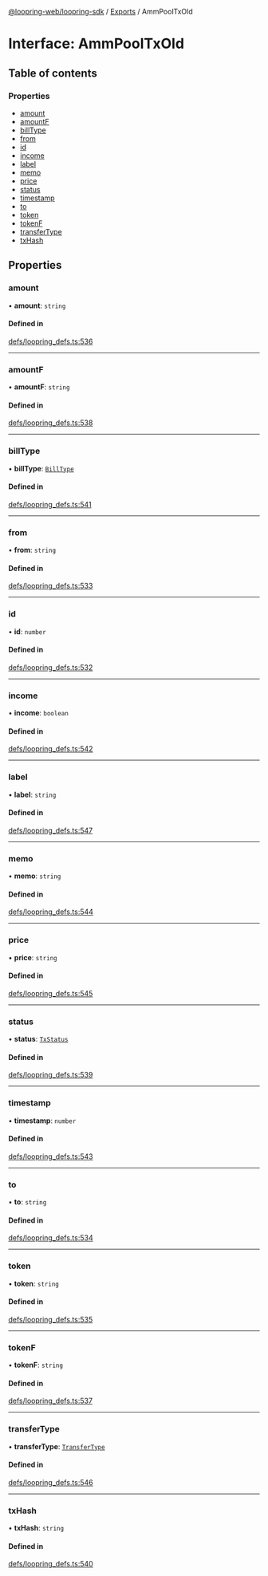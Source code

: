 [@loopring-web/loopring-sdk](../README.md) / [Exports](../modules.md) / AmmPoolTxOld

# Interface: AmmPoolTxOld

## Table of contents

### Properties

- [amount](AmmPoolTxOld.md#amount)
- [amountF](AmmPoolTxOld.md#amountf)
- [billType](AmmPoolTxOld.md#billtype)
- [from](AmmPoolTxOld.md#from)
- [id](AmmPoolTxOld.md#id)
- [income](AmmPoolTxOld.md#income)
- [label](AmmPoolTxOld.md#label)
- [memo](AmmPoolTxOld.md#memo)
- [price](AmmPoolTxOld.md#price)
- [status](AmmPoolTxOld.md#status)
- [timestamp](AmmPoolTxOld.md#timestamp)
- [to](AmmPoolTxOld.md#to)
- [token](AmmPoolTxOld.md#token)
- [tokenF](AmmPoolTxOld.md#tokenf)
- [transferType](AmmPoolTxOld.md#transfertype)
- [txHash](AmmPoolTxOld.md#txhash)

## Properties

### amount

• **amount**: `string`

#### Defined in

[defs/loopring_defs.ts:536](https://github.com/Loopring/loopring_sdk/blob/edf273a/src/defs/loopring_defs.ts#L536)

___

### amountF

• **amountF**: `string`

#### Defined in

[defs/loopring_defs.ts:538](https://github.com/Loopring/loopring_sdk/blob/edf273a/src/defs/loopring_defs.ts#L538)

___

### billType

• **billType**: [`BillType`](../enums/BillType.md)

#### Defined in

[defs/loopring_defs.ts:541](https://github.com/Loopring/loopring_sdk/blob/edf273a/src/defs/loopring_defs.ts#L541)

___

### from

• **from**: `string`

#### Defined in

[defs/loopring_defs.ts:533](https://github.com/Loopring/loopring_sdk/blob/edf273a/src/defs/loopring_defs.ts#L533)

___

### id

• **id**: `number`

#### Defined in

[defs/loopring_defs.ts:532](https://github.com/Loopring/loopring_sdk/blob/edf273a/src/defs/loopring_defs.ts#L532)

___

### income

• **income**: `boolean`

#### Defined in

[defs/loopring_defs.ts:542](https://github.com/Loopring/loopring_sdk/blob/edf273a/src/defs/loopring_defs.ts#L542)

___

### label

• **label**: `string`

#### Defined in

[defs/loopring_defs.ts:547](https://github.com/Loopring/loopring_sdk/blob/edf273a/src/defs/loopring_defs.ts#L547)

___

### memo

• **memo**: `string`

#### Defined in

[defs/loopring_defs.ts:544](https://github.com/Loopring/loopring_sdk/blob/edf273a/src/defs/loopring_defs.ts#L544)

___

### price

• **price**: `string`

#### Defined in

[defs/loopring_defs.ts:545](https://github.com/Loopring/loopring_sdk/blob/edf273a/src/defs/loopring_defs.ts#L545)

___

### status

• **status**: [`TxStatus`](../enums/TxStatus.md)

#### Defined in

[defs/loopring_defs.ts:539](https://github.com/Loopring/loopring_sdk/blob/edf273a/src/defs/loopring_defs.ts#L539)

___

### timestamp

• **timestamp**: `number`

#### Defined in

[defs/loopring_defs.ts:543](https://github.com/Loopring/loopring_sdk/blob/edf273a/src/defs/loopring_defs.ts#L543)

___

### to

• **to**: `string`

#### Defined in

[defs/loopring_defs.ts:534](https://github.com/Loopring/loopring_sdk/blob/edf273a/src/defs/loopring_defs.ts#L534)

___

### token

• **token**: `string`

#### Defined in

[defs/loopring_defs.ts:535](https://github.com/Loopring/loopring_sdk/blob/edf273a/src/defs/loopring_defs.ts#L535)

___

### tokenF

• **tokenF**: `string`

#### Defined in

[defs/loopring_defs.ts:537](https://github.com/Loopring/loopring_sdk/blob/edf273a/src/defs/loopring_defs.ts#L537)

___

### transferType

• **transferType**: [`TransferType`](../enums/TransferType.md)

#### Defined in

[defs/loopring_defs.ts:546](https://github.com/Loopring/loopring_sdk/blob/edf273a/src/defs/loopring_defs.ts#L546)

___

### txHash

• **txHash**: `string`

#### Defined in

[defs/loopring_defs.ts:540](https://github.com/Loopring/loopring_sdk/blob/edf273a/src/defs/loopring_defs.ts#L540)
